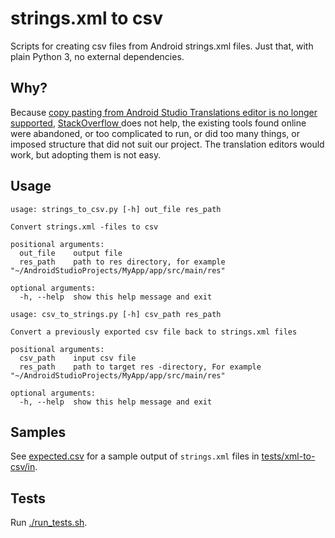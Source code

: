 # strings.xml to csv

Scripts for creating csv files from Android strings.xml files. Just that, with plain Python 3, no external dependencies.

## Why?

Because [copy pasting from Android Studio Translations editor is no longer supported](https://issuetracker.google.com/issues/37062314), [StackOverflow ](https://stackoverflow.com/questions/30684496/how-to-import-export-android-string-resource-to-excel-for-localization)
does not help, the existing tools found online were abandoned, or too complicated to run, or did too many things, or imposed
structure that did not suit our project. The translation editors would work, but adopting them is not easy. 

## Usage

```
usage: strings_to_csv.py [-h] out_file res_path

Convert strings.xml -files to csv

positional arguments:
  out_file    output file
  res_path    path to res directory, for example "~/AndroidStudioProjects/MyApp/app/src/main/res"

optional arguments:
  -h, --help  show this help message and exit
```

```
usage: csv_to_strings.py [-h] csv_path res_path

Convert a previously exported csv file back to strings.xml files

positional arguments:
  csv_path    input csv file
  res_path    path to target res -directory, For example "~/AndroidStudioProjects/MyApp/app/src/main/res"

optional arguments:
  -h, --help  show this help message and exit
```

## Samples

See [expected.csv](tests/xml-to-csv/expected.csv) for a sample output of `strings.xml` files in [tests/xml-to-csv/in](tests/xml-to-csv/in).

## Tests

Run [./run\_tests.sh](./run_tests.sh).
